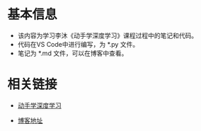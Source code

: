 # 基本信息

- 该内容为学习李沐《动手学深度学习》课程过程中的笔记和代码。
- 代码在VS Code中进行编写，为 *.py 文件。
- 笔记为 *.md 文件，可以在博客中查看。

# 相关链接

- [动手学深度学习](https://courses.d2l.ai/zh-v2/)

- [博客地址](https://skylark1003.github.io/)